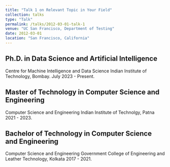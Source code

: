 ```yaml
---
title: "Talk 1 on Relevant Topic in Your Field"
collection: talks
type: "Talk"
permalink: /talks/2012-03-01-talk-1
venue: "UC San Francisco, Department of Testing"
date: 2012-03-01
location: "San Francisco, California"
---
```


## Ph.D. in Data Science and Artificial Intelligence
  Centre for Machine Intelligence and Data Science
  Indian Institute of Technology, Bombay.
  July 2023 - Present.

## Master of Technology in Computer Science and Engineering
  Computer Science and Engineering
  Indian Institute of Technolgy, Patna
  2021 - 2023.

## Bachelor of Technology in Computer Science and Engineering
  Computer Science and Engineering
  Government College of Engineering and Leather Technology, Kolkata
  2017 - 2021.
